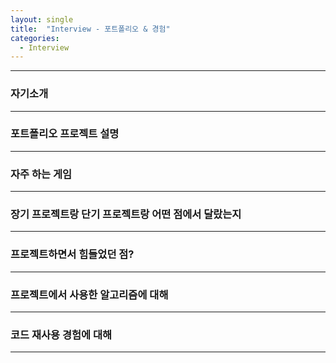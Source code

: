 ```yaml
---
layout: single
title:  "Interview - 포트폴리오 & 경험"
categories:
  - Interview
---
```


---

### 자기소개
---

### 포트폴리오 프로젝트 설명
---

### 자주 하는 게임
---

### 장기 프로젝트랑 단기 프로젝트랑 어떤 점에서 달랐는지
---

### 프로젝트하면서 힘들었던 점?
---

### 프로젝트에서 사용한 알고리즘에 대해
---

### 코드 재사용 경험에 대해
---

